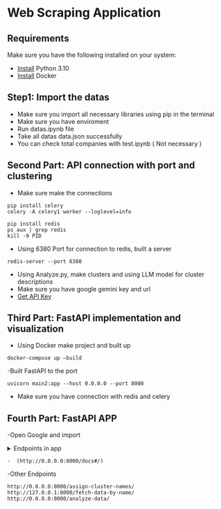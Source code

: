 # Web Scraping Application
## Requirements
Make sure you have the following installed on your system:

-   [Install](https://www.python.org/downloads/) Python 3.10 
-   [Install](https://www.docker.com/products/docker-desktop/) Docker

## Step1: Import the datas 
- Make sure you import all necessary libraries using pip in the terminal 
- Make sure you have enviroment
- Run datas.ipynb file
- Take all datas data.json successfully
- You can check total companies with test.ipynb ( Not necessary )

## Second Part: API connection with port and clustering
- Make sure make the connections 
```
pip install celery
celery -A celery1 worker --loglevel=info
```
```
pip install redis
ps aux | grep redis
kill -9 PID
```
- Using 6380 Port for connection to redis, built a server
```
redis-server --port 6380
```
- Using Analyze.py, make clusters and using LLM model for cluster descriptions
- Make sure you have google gemini key and url
- [Get API Key](https://aistudio.google.com/app/apikey?hl=tr)
  
## Third Part: FastAPI implementation and visualization
- Using Docker make project and built up
```
docker-compose up —build
```
-Built FastAPI to the port
```
uvicorn main2:app --host 0.0.0.0 --port 8000
```
- Make sure you have connection with redis and celery
## Fourth Part: FastAPI APP
-Open Google and import
<details>
<summary> Endpoints in app <summary> 

```
-  (http://0.0.0.0:8000/docs#/)
```
-Other Endpoints
```
http://0.0.0.0:8000/assign-cluster-names/
http://127.0.0.1:8000/fetch-data-by-name/
http://0.0.0.0:8000/analyze-data/
```
